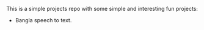 This is a simple projects repo with some simple and interesting fun projects:

* Bangla speech to text.
